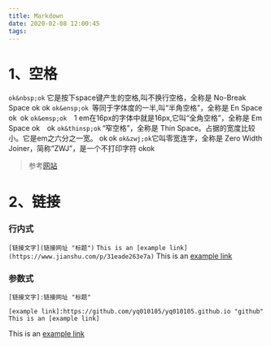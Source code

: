 ```yaml
---
title: Markdown
date: 2020-02-08 12:00:45
tags:
---
```


# 1、空格
`ok&nbsp;ok`&nbsp;它是按下space键产生的空格,叫不换行空格，全称是 No-Break Space
ok&nbsp;ok
`ok&ensp;ok`&ensp;等同于字体度的一半,叫“半角空格”，全称是 En Space
ok&ensp;ok
`ok&emsp;ok`&emsp;1 em在16px的字体中就是16px,它叫“全角空格”，全称是 Em Space
ok&emsp;ok
`ok&thinsp;ok`&thinsp;“窄空格”，全称是 Thin Space。占据的宽度比较小。它是em之六分之一宽。
ok&thinsp;ok
`ok&zwj;ok`&zwj;它叫零宽连字，全称是 Zero Width Joiner，简称“ZWJ”，是一个不打印字符
ok&zwj;ok
>参考[网站](https://www.jianshu.com/p/31eade263e7a "简书")

# 2、链接
### 行内式
`[链接文字](链接网址 "标题")`
`This is an [example link](https://www.jianshu.com/p/31eade263e7a)`
This is an [example link](https://www.jianshu.com/p/31eade263e7a)
### 参数式
`[链接文字]:链接网址 "标题"`
```
[example link]:https://github.com/yq010105/yq010105.github.io "github"
This is an [example link]
```
[example link]:https://github.com/yq010105/yq010105.github.io "github"
This is an [example link]